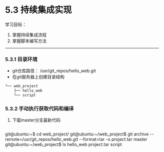 # 5.3 持续集成实现
学习目标：

1. 掌握持续集成流程
2. 掌握脚本编写方法

---

### 5.3.1 目录环境

- git仓库路径：
/usr/git_repos/hello_web.git
- 在git服务器上创建目录结构
```bash
└── web_project
    ├── hello_web
    └── script
```

### 5.3.2 手动执行获取代码和编译
1. 下载master分支最新代码
    ```bash
git@ubuntu:~$ cd web_project/
git@ubuntu:~/web_project$ git archive --remote=/usr/git_repos/hello_web.git --format=tar -o project.tar master
git@ubuntu:~/web_project$ ls
hello_web project.tar script
```